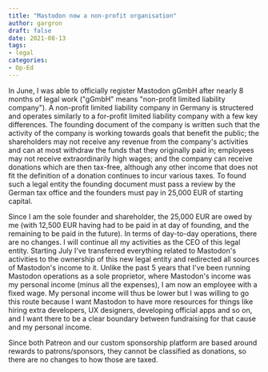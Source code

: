 ```yaml
---
title: "Mastodon now a non-profit organisation"
author: gargron
draft: false
date: 2021-08-13
tags:
- legal
categories:
- Op-Ed
---
```


In June, I was able to officially register Mastodon gGmbH after nearly 8 months of legal work ("gGmbH" means "non-profit limited liability company"). A non-profit limited liability company in Germany is structered and operates similarly to a for-profit limited liability company with a few key differences. The founding document of the company is written such that the activity of the company is working towards goals that benefit the public; the shareholders may not receive any revenue from the company's activities and can at most withdraw the funds that they originally paid in; employees may not receive extraordinarily high wages; and the company can receive donations which are then tax-free, although any other income that does not fit the definition of a donation continues to incur various taxes. To found such a legal entity the founding document must pass a review by the German tax office and the founders must pay in 25,000 EUR of starting capital.

Since I am the sole founder and shareholder, the 25,000 EUR are owed by me (with 12,500 EUR having had to be paid in at day of founding, and the remaining to be paid in the future). In terms of day-to-day operations, there are no changes. I will continue all my activities as the CEO of this legal entity. Starting July I've transferred everything related to Mastodon's activities to the ownership of this new legal entity and redirected all sources of Mastodon's income to it. Unlike the past 5 years that I've been running Mastodon operations as a sole proprietor, where Mastodon's income was my personal income (minus all the expenses), I am now an employee with a fixed wage. My personal income will thus be lower but I was willing to go this route because I want Mastodon to have more resources for things like hiring extra developers, UX designers, developing official apps and so on, and I want there to be a clear boundary between fundraising for that cause and my personal income.

Since both Patreon and our custom sponsorship platform are based around rewards to patrons/sponsors, they cannot be classified as donations, so there are no changes to how those are taxed.